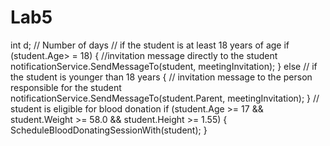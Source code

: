 # Lab5

int d; // Number of days
// if the student is at least 18 years of age
if (student.Age> = 18)
{
    //invitation message directly to the student
    notificationService.SendMessageTo(student, meetingInvitation);
}
else // if the student is younger than 18 years 
{
    // invitation message to the person responsible for the student
    notificationService.SendMessageTo(student.Parent, meetingInvitation);
}
// student is eligible for blood donation
if (student.Age >= 17 && student.Weight >= 58.0 && student.Height >= 1.55)
{
    ScheduleBloodDonatingSessionWith(student);
}
